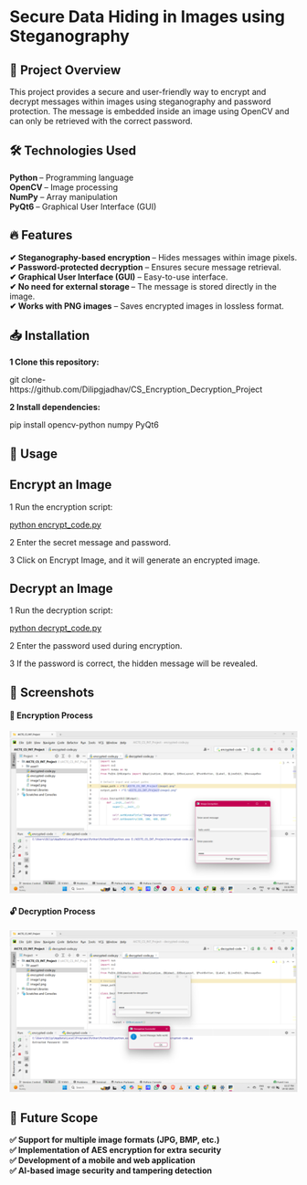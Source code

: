 <h1>Secure Data Hiding in Images using Steganography</h1>
 <h2>📌 Project Overview
</h2>
<p>This project provides a secure and user-friendly way to encrypt and decrypt messages within images using steganography and password protection. The message is embedded inside an image using OpenCV and can only be retrieved with the correct password.</p>
<h2>🛠️ Technologies Used

</h2>
<b>Python </b>– Programming language<br>
<b>OpenCV </b>– Image processing<br>
<b>NumPy</b> – Array manipulation<br>
<b>PyQt6 </b>– Graphical User Interface (GUI)<br>
<h2>🔥 Features
</h2>
<b>✔ Steganography-based encryption </b>– Hides messages within image pixels.<br>
<b>✔ Password-protected decryption</b> – Ensures secure message retrieval.<br>
<b>✔ Graphical User Interface (GUI)</b> – Easy-to-use interface.<br>
<b>✔ No need for external storage </b>– The message is stored directly in the image.<br>
<b>✔ Works with PNG images</b> – Saves encrypted images in lossless format.<br>
<h2>📥 Installation
</h2>
<b>1 Clone this repository:
</b>
<p>git clone-https://github.com/Dilipgjadhav/CS_Encryption_Decryption_Project</p>
<b>2 Install dependencies:
</b>
<p>pip install opencv-python numpy PyQt6</p>
<h2>🚀 Usage
</h2>
<h2>Encrypt an Image
</h2>
<p>1 Run the encryption script:
</p>
<a href="" alt="">python encrypt_code.py</a>
<p></p>
<p>2 Enter the secret message and password.
</p>
<p>3 Click on Encrypt Image, and it will generate an encrypted image.
</p>
<h2>Decrypt an Image
</h2>
<p>1 Run the decryption script:
</p>
<a href="" alt="">python decrypt_code.py</a>
<p>2 Enter the password used during encryption.
</p>
<p>3 If the password is correct, the hidden message will be revealed.
</p>
<h2>🎯 Screenshots
</h2>
<h4>🔐 Encryption Process
</h4>
<img src="https://github.com/Dilipgjadhav/CS_Encryption_Decryption_Project/blob/main/asset1/enc.png" alt=""></img>
<h4>🔓 Decryption Process
</h4>
<img src="https://github.com/Dilipgjadhav/CS_Encryption_Decryption_Project/blob/main/asset1/dcry.png" alt=""></img>

<h2>🎯 Future Scope
</h2>
<b>
 ✅ Support for multiple image formats (JPG, BMP, etc.)<br>
✅ Implementation of AES encryption for extra security<br>
✅ Development of a mobile and web application<br>
✅ AI-based image security and tampering detection<br>


</b>
